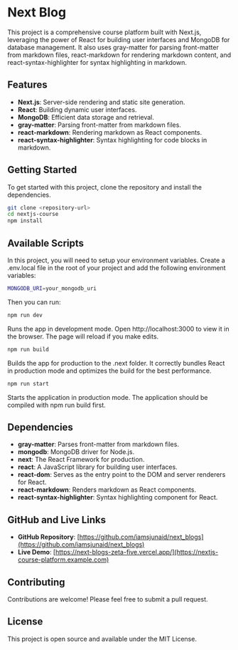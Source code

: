 # Next Blog

This project is a comprehensive course platform built with Next.js, leveraging the power of React for building user interfaces and MongoDB for database management. It also uses gray-matter for parsing front-matter from markdown files, react-markdown for rendering markdown content, and react-syntax-highlighter for syntax highlighting in markdown.

## Features

- **Next.js**: Server-side rendering and static site generation.
- **React**: Building dynamic user interfaces.
- **MongoDB**: Efficient data storage and retrieval.
- **gray-matter**: Parsing front-matter from markdown files.
- **react-markdown**: Rendering markdown as React components.
- **react-syntax-highlighter**: Syntax highlighting for code blocks in markdown.

## Getting Started

To get started with this project, clone the repository and install the dependencies.

```bash
git clone <repository-url>
cd nextjs-course
npm install
```

## Available Scripts

In this project, you will need to setup your environment variables. Create a .env.local file in the root of your project and add the following environment variables:

```bash
MONGODB_URI=your_mongodb_uri
```

Then you can run:

```bash
npm run dev
```
Runs the app in development mode. Open http://localhost:3000 to view it in the browser. The page will reload if you make edits.

```bash
npm run build
```
Builds the app for production to the .next folder. It correctly bundles React in production mode and optimizes the build for the best performance.

```bash
npm run start
```
Starts the application in production mode. The application should be compiled with npm run build first.

## Dependencies

- **gray-matter**: Parses front-matter from markdown files.
- **mongodb**: MongoDB driver for Node.js.
- **next**: The React Framework for production.
- **react**: A JavaScript library for building user interfaces.
- **react-dom**: Serves as the entry point to the DOM and server renderers for React.
- **react-markdown**: Renders markdown as React components.
- **react-syntax-highlighter**: Syntax highlighting component for React.

## GitHub and Live Links

- **GitHub Repository**: [https://github.com/iamsjunaid/next_blogs](https://github.com/iamsjunaid/next_blogs)
- **Live Demo**: [https://next-blogs-zeta-five.vercel.app/](https://nextjs-course-platform.example.com)

## Contributing

Contributions are welcome! Please feel free to submit a pull request.

## License

This project is open source and available under the MIT License.
